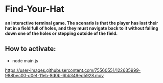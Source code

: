 # Find-Your-Hat
#### an interactive terminal game. The scenario is that the player has lost their hat in a field full of holes, and they must navigate back to it without falling down one of the holes or stepping outside of the field.

## How to activate:
  - node main.js




https://user-images.githubusercontent.com/75560551/122635999-988bec00-d0ef-11eb-8d0b-6bb349ed5928.mov


